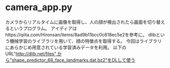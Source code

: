 # camera_app.py
カメラからリアルタイムに画像を取得し、人の顔が検出されたら画面を切り替えるというプログラム。
アイディアはhttps://qiita.com/Hironsan/items/8ad9b11bcc0c618ec5e2を参考に。
dlibという機械学習のライブラリを用いて、顔の特徴点を取得する。
今回はライブラリにあらかじめ用意されている学習済みデータを利用。
以下のURL"http://dlib.net/files",から"shape_predictor_68_face_landmarks.dat.bz2"をDLして使う


